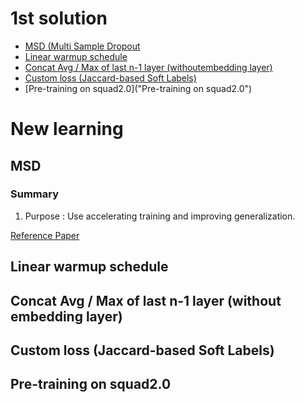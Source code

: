 # 1st solution
- [MSD (Multi Sample Dropout](#MSD)
- [Linear warmup schedule](#Linear&#32;warmup&#32;schedule)
- [Concat Avg / Max of last n-1 layer (withoutembedding layer)](#Concat&#32;Avg&#32;/&#32;Max&#32;of&#32;last&#32;n-1&#32;layer&#32;(without&#32;embedding&#32;layer))
- [Custom loss (Jaccard-based Soft Labels)](#Custom&#32;loss&#32;(Jaccard-based&#32;Soft&#32;Labels))
- [Pre-training on squad2.0]("Pre-training on squad2.0")


# New learning

## MSD
### Summary
1. Purpose : Use accelerating training and improving generalization.

[Reference Paper](https://arxiv.org/pdf/1905.09788.pdf)  
## Linear&#32;warmup&#32;schedule

## Concat Avg / Max of last n-1 layer (without embedding layer)

## Custom loss (Jaccard-based Soft Labels)

## Pre-training on squad2.0
